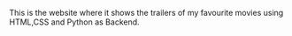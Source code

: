 This is the website where it shows the trailers of my favourite movies using HTML,CSS and Python as Backend.